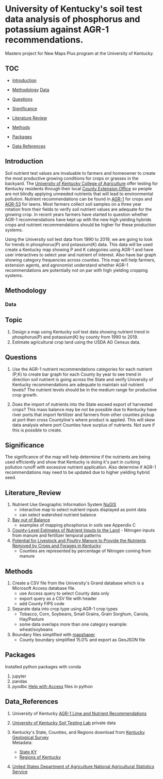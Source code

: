 # University of Kentucky's soil test data analysis of phosphorus and potassium against AGR-1 recommendations.
Masters project for New Maps Plus program at the University of Kentucky.

## TOC
- [Introduction](#introduction)
- [Methodology](#methodology)
      [Data](#data)

- [Questions](#questions)
- [Significance](#significance)
- [Literature Review](#literature_review)
- [Methods](#methods)
- [Packages](#packages)
- [Data References](#data_references)
## Introduction
Soil nutrient test values are invaluable to farmers and homeowner to create the most productive growing conditions for crops or grasses in the backyard. The [University of Kentucky College of Agriculture](http://www.rs.uky.edu/soil/TestingService.php) offer testing for Kentucky residents through their local [County Extension Office](http://extension.ca.uky.edu/county) so people are not blindly applying unneeded nutrients that will lead to environmental pollution. Nutrient recommendations can be found in [AGR-1](http://www2.ca.uky.edu/agcomm/pubs/agr/agr1/agr1.pdf) for crops and [AGR-53](http://www.uky.edu/WaterResources/FF/Nutrient%20Management/pdf/Lawn%20Fertilizer%20in%20Kentucky.pdf) for lawns. Most farmers collect soil samples on a three year rotation from their fields to verify soil nutrient values are adequate for the growing crop. In recent years farmers have started to question whether AGR-1 recommendations have kept up with the new high yielding hybrids crops and nutrient recommendations should be higher for these production systems. <br/>

Using the University soil test data from 1990 to 2019, we are going to look for trends in phosphorus(P) and potassium(K) data. This data will be used create a Kentucky map showing P and K categories using AGR-1 and have user interactives to select year and nutrient of interest. Also have bar graph showing category frequencies across counties. This map will help farmers, extension agents, and agronomist understand whether AGR-1 recommendations are potentially not on par with high yielding cropping systems.<br/>

## Methodology

### Data

## Topic
1. Design a map using Kentucky soil test data showing nutrient trend in phosphorus(P) and potassium(K) by county from 1990 to 2019.
2. Estimate agricultural crop land using the USDA AG Census data.

## Questions
1. Use the AGR-1 nutrient recommendations categories for each nutrient (P,K) to create bar graph for each County by year to see trend in direction soil nutrient is going across the State and verify University of Kentucky recommendations are adequate to maintain soil nutrient levels?
    The nutrient levels should be in the medium range for productive crop growth.

2. Does the import of nutrients into the State exceed export of harvested crops?
    This mass balance may be not be possible due to Kentucky have river ports that import fertilizer and farmers from other counties pickup at port then cross Countyline's where product is applied. This will skew data analysis where port Counties have surplus of nutrients.
        Not sure if this is possible to create.

## Significance
The significance of the map will help determine if the nutrients are being used efficiently and show that Kentucky is doing it's part in curbing pollution runoff with excessive nutrient application. Also determine if AGR-1 recommendations may need to be updated due to higher yielding hybrid seed.

## Literature_Review
1. Nutrient Use Geographic Information System [NuGIS](http://nugis.ipni.net/About%20NuGIS/)
    - interactive map to select nutrient inputs displayed as point data
    - can select watershed nutrient balance
2. [Bay out of Balance](https://www.ewg.org/sites/default/files/report/bay_out_of_balance_full_report.pdf)
    -  examples of mapping phosphorus in soils see Appendix C
3.    [County-Level Estimates of Nutrient Inputs to the Land](https://pubs.usgs.gov/sir/2006/5012/pdf/sir2006_5012.pdf)
    - Nitrogen inputs from manure and fertilizer  temporal patterns
4. [Potential for Livestock and Poultry Manure to Provide the Nutrients Removed by Crops and Forages in Kentucky](http://www2.ca.uky.edu/agcomm/pubs/ip/ip57/ip57.pdf)
    - Counties are represented by percentage of Nitrogen coming from manure

## Methods
1. Create a CSV file from the University's Grand database which is a Microsoft Access database file.
    - use Access query to select County data only
    - export query as a CSV file with header
    - add County FIPS code
2. Separate data into crop type using AGR-1 crop types
    - Tobacco, Corn, Soybeans, Small Grains, Grain Sorghum, Canola, Hay/Pasture
    - some data overlaps more than one category example: wheat/soybeans
1. Boundary files simplified with [mapshaper](https://mapshaper.org/)
    * County boundary simplified 15.0% and export as GeoJSON file

## Packages
Installed python packages with conda
1. jupyter
2. pandas
3. pyodbc [Help with Access](https://datatofish.com/how-to-connect-python-to-ms-access-database-using-pyodbc/) files in python

## Data_References
1. University of Kentucky [AGR-1 Lime and Nutrient Recommendations](http://www2.ca.uky.edu/agcomm/pubs/agr/agr1/agr1.pdf)

2. [University of Kentucky Soil Testing Lab](http://www.rs.uky.edu/soil/) private data

3. Kentucky's State, Counties, and Regions download from [Kentucky Geological Survey](https://www.uky.edu/KGS/gis/bounds.htm)<br />
    Metadata:
    *  [State KY](https://www.uky.edu/KGS/gis/ky.htm)
    *  [Regions of Kentucky](https://www.uky.edu/KGS/gis/regions.htm)

4. [United States Department of Agriculture National Agricultural Statistics Service](https://www.nass.usda.gov/Data_and_Statistics/index.php)
